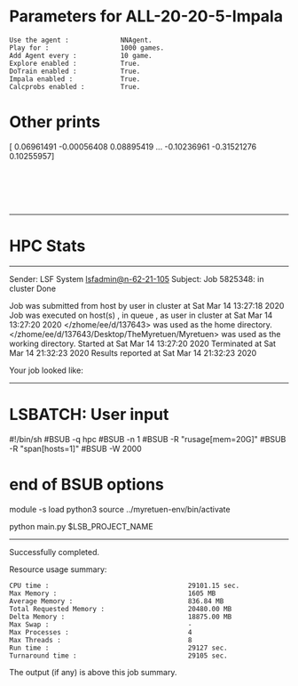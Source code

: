# Parameters for ALL-20-20-5-Impala

    Use the agent :             NNAgent.
    Play for :                  1000 games.
    Add Agent every :           10 game.
    Explore enabled :           True.
    DoTrain enabled :           True.
    Impala enabled :            True.
    Calcprobs enabled :         True.

# Other prints

[ 0.06961491 -0.00056408  0.08895419 ... -0.10236961 -0.31521276
  0.10255957]

 <br /> 
 <br /> 
 <br /> 
 <br />

---------------------------------------------------------------------------------------------------------------------

# HPC Stats


------------------------------------------------------------
Sender: LSF System <lsfadmin@n-62-21-105>
Subject: Job 5825348: <NNAgent1ALL-20-20-5-Impala> in cluster <dcc> Done

Job <NNAgent1ALL-20-20-5-Impala> was submitted from host <n-62-27-22> by user <s183905> in cluster <dcc> at Sat Mar 14 13:27:18 2020
Job was executed on host(s) <n-62-21-105>, in queue <hpc>, as user <s183905> in cluster <dcc> at Sat Mar 14 13:27:20 2020
</zhome/ee/d/137643> was used as the home directory.
</zhome/ee/d/137643/Desktop/TheMyretuen/Myretuen> was used as the working directory.
Started at Sat Mar 14 13:27:20 2020
Terminated at Sat Mar 14 21:32:23 2020
Results reported at Sat Mar 14 21:32:23 2020

Your job looked like:

------------------------------------------------------------
# LSBATCH: User input
#!/bin/sh
#BSUB -q hpc
#BSUB -n 1
#BSUB -R "rusage[mem=20G]"
#BSUB -R "span[hosts=1]"
#BSUB -W 2000
# end of BSUB options

module -s load python3
source ../myretuen-env/bin/activate

python main.py $LSB_PROJECT_NAME


------------------------------------------------------------

Successfully completed.

Resource usage summary:

    CPU time :                                   29101.15 sec.
    Max Memory :                                 1605 MB
    Average Memory :                             836.84 MB
    Total Requested Memory :                     20480.00 MB
    Delta Memory :                               18875.00 MB
    Max Swap :                                   -
    Max Processes :                              4
    Max Threads :                                8
    Run time :                                   29127 sec.
    Turnaround time :                            29105 sec.

The output (if any) is above this job summary.

